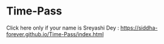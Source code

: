 # Time-Pass

Click here only if your name is Sreyashi Dey : https://siddha-forever.github.io/Time-Pass/index.html
